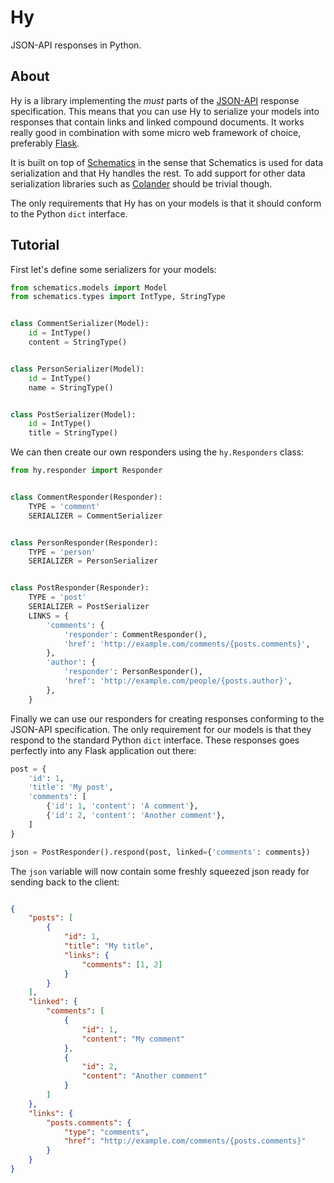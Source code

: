 Hy
==
JSON-API responses in Python.

About
-----
Hy is a library implementing the _must_ parts of the [JSON-API](http://jsonapi.org) response specification. This means that you can use Hy to serialize your models into responses that contain links and linked compound documents. It works really good in combination with some micro web framework of choice, preferably [Flask](http://flask.pocoo.org).

It is built on top of [Schematics](https://schematics.readthedocs.org/en/latest/) in the sense that Schematics is used for data serialization and that Hy handles the rest. To add support for other data serialization libraries such as [Colander](http://docs.pylonsproject.org/projects/colander/en/latest/) should be trivial though.

The only requirements that Hy has on your models is that it should conform to the Python `dict` interface.

Tutorial
--------

First let's define some serializers for your models:

```python
from schematics.models import Model
from schematics.types import IntType, StringType


class CommentSerializer(Model):
    id = IntType()
    content = StringType()


class PersonSerializer(Model):
    id = IntType()
    name = StringType()


class PostSerializer(Model):
    id = IntType()
    title = StringType()
```

We can then create our own responders using the `hy.Responders` class:

```python
from hy.responder import Responder


class CommentResponder(Responder):
    TYPE = 'comment'
    SERIALIZER = CommentSerializer


class PersonResponder(Responder):
    TYPE = 'person'
    SERIALIZER = PersonSerializer


class PostResponder(Responder):
    TYPE = 'post'
    SERIALIZER = PostSerializer
    LINKS = {
        'comments': {
            'responder': CommentResponder(),
            'href': 'http://example.com/comments/{posts.comments}',
        },
        'author': {
            'responder': PersonResponder(),
            'href': 'http://example.com/people/{posts.author}',
        },
    }
```

Finally we can use our responders for creating responses conforming to the JSON-API specification. The only requirement for our models is that they respond to the standard Python `dict` interface. These responses goes perfectly into any Flask application out there:

```python
post = {
    'id': 1,
    'title': 'My post',
    'comments': [
        {'id': 1, 'content': 'A comment'},
        {'id': 2, 'content': 'Another comment'},
    ]
}

json = PostResponder().respond(post, linked={'comments': comments})

```

The `json` variable will now contain some freshly squeezed json ready for sending back to the client:

```json

{
    "posts": [
        {
            "id": 1,
            "title": "My title",
            "links": {
                "comments": [1, 2]
            }
        }
    ],
    "linked": {
        "comments": [
            {
                "id": 1,
                "content": "My comment"
            },
            {
                "id": 2,
                "content": "Another comment"
            }
        ]
    },
    "links": {
        "posts.comments": {
            "type": "comments",
            "href": "http://example.com/comments/{posts.comments}"
        }
    }
}
```
